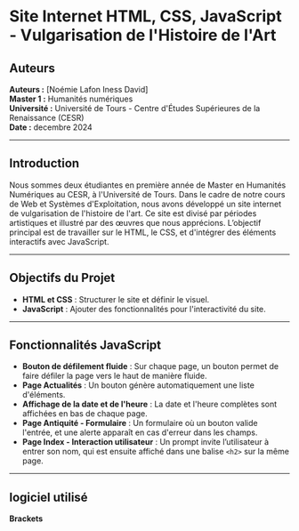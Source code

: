 # Site Internet HTML, CSS, JavaScript - Vulgarisation de l'Histoire de l'Art

## Auteurs

**Auteurs :** [Noémie Lafon Iness David]  
**Master 1 :** Humanités numériques  
**Université :** Université de Tours - Centre d'Études Supérieures de la Renaissance (CESR)  
**Date :** decembre 2024

---

## Introduction

Nous sommes deux étudiantes en première année de Master en Humanités Numériques au CESR, à l'Université de Tours. Dans le cadre de notre cours de Web et Systèmes d'Exploitation, nous avons développé un site internet de vulgarisation de l'histoire de l'art. Ce site est divisé par périodes artistiques et illustré par des œuvres que nous apprécions. L’objectif principal est de travailler sur le HTML, le CSS, et d'intégrer des éléments interactifs avec JavaScript.

---

## Objectifs du Projet

- **HTML et CSS** : Structurer le site et définir le visuel.
- **JavaScript** : Ajouter des fonctionnalités pour l'interactivité du site.

---

## Fonctionnalités JavaScript

- **Bouton de défilement fluide** : Sur chaque page, un bouton permet de faire défiler la page vers le haut de manière fluide.
- **Page Actualités** : Un bouton génère automatiquement une liste d'éléments.
- **Affichage de la date et de l'heure** : La date et l'heure complètes sont affichées en bas de chaque page.
- **Page Antiquité - Formulaire** : Un formulaire où un bouton valide l'entrée, et une alerte apparaît en cas d'erreur dans les champs.
- **Page Index - Interaction utilisateur** : Un prompt invite l’utilisateur à entrer son nom, qui est ensuite affiché dans une balise `<h2>` sur la même page.

---

## logiciel utilisé

**Brackets**
